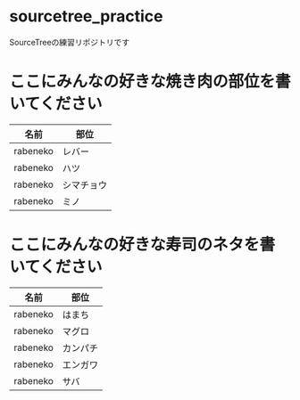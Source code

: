 # sourcetree_practice
SourceTreeの練習リポジトリです

# ここにみんなの好きな焼き肉の部位を書いてください

| 名前 | 部位 |
| ---- | ---- |
| rabeneko | レバー |
| rabeneko | ハツ |
| rabeneko | シマチョウ |
| rabeneko | ミノ |

# ここにみんなの好きな寿司のネタを書いてください

| 名前 | 部位 |
| ---- | ---- |
| rabeneko | はまち |
| rabeneko | マグロ |
| rabeneko | カンパチ |
| rabeneko | エンガワ |
| rabeneko | サバ |

